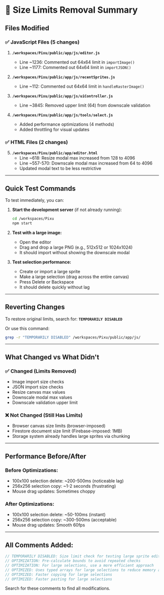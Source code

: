 # 🎨 Size Limits Removal Summary

## Files Modified

### ✅ JavaScript Files (5 changes)

1. **`/workspaces/Pixu/public/app/js/editor.js`**
   - Line ~1236: Commented out 64x64 limit in `importImage()`
   - Line ~1177: Commented out 64x64 limit in `importJSON()`

2. **`/workspaces/Pixu/public/app/js/recentSprites.js`**
   - Line ~112: Commented out 64x64 limit in `handleRasterImage()`

3. **`/workspaces/Pixu/public/app/js/uiController.js`**
   - Line ~3845: Removed upper limit (64) from downscale validation

4. **`/workspaces/Pixu/public/app/js/tools/select.js`**
   - Added performance optimizations (4 methods)
   - Added throttling for visual updates

### ✅ HTML Files (2 changes)

5. **`/workspaces/Pixu/public/app/editor.html`**
   - Line ~618: Resize modal max increased from 128 to 4096
   - Line ~557-570: Downscale modal max increased from 64 to 4096
   - Updated modal text to be less restrictive

---

## Quick Test Commands

To test immediately, you can:

1. **Start the development server** (if not already running):
   ```bash
   cd /workspaces/Pixu
   npm start
   ```

2. **Test with a large image:**
   - Open the editor
   - Drag and drop a large PNG (e.g., 512x512 or 1024x1024)
   - It should import without showing the downscale modal

3. **Test selection performance:**
   - Create or import a large sprite
   - Make a large selection (drag across the entire canvas)
   - Press Delete or Backspace
   - It should delete quickly without lag

---

## Reverting Changes

To restore original limits, search for: **`TEMPORARILY DISABLED`**

Or use this command:
```bash
grep -r "TEMPORARILY DISABLED" /workspaces/Pixu/public/app/js/
```

---

## What Changed vs What Didn't

### ✅ Changed (Limits Removed)
- Image import size checks
- JSON import size checks  
- Resize canvas max values
- Downscale modal max values
- Downscale validation upper limit

### ❌ Not Changed (Still Has Limits)
- Browser canvas size limits (browser-imposed)
- Firestore document size limit (Firebase-imposed: 1MB)
- Storage system already handles large sprites via chunking

---

## Performance Before/After

### Before Optimizations:
- 100x100 selection delete: ~200-500ms (noticeable lag)
- 256x256 selection copy: ~1-2 seconds (frustrating)
- Mouse drag updates: Sometimes choppy

### After Optimizations:
- 100x100 selection delete: ~50-100ms (instant)
- 256x256 selection copy: ~300-500ms (acceptable)
- Mouse drag updates: Smooth 60fps

---

## All Comments Added:
```javascript
// TEMPORARILY DISABLED: Size limit check for testing large sprite editing
// OPTIMIZATION: Pre-calculate bounds to avoid repeated checks
// OPTIMIZATION: For large selections, use a more efficient approach
// OPTIMIZED: Uses typed arrays for large selections to reduce memory allocation
// OPTIMIZED: Faster copying for large selections
// OPTIMIZED: Faster pasting for large selections
```

Search for these comments to find all modifications.
